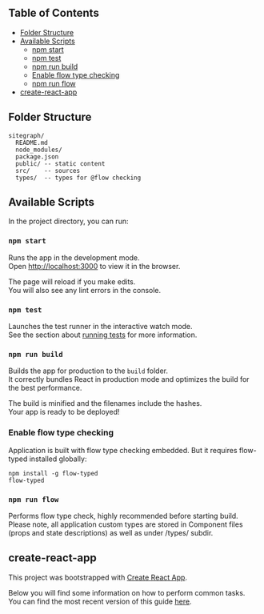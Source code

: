 
## Table of Contents

- [Folder Structure](#folder-structure)
- [Available Scripts](#available-scripts)
  - [npm start](#npm-start)
  - [npm test](#npm-test)
  - [npm run build](#npm-run-build)
  - [Enable flow type checking](#enable-flow-type-checking)
  - [npm run flow](#npm-run-flow)
- [create-react-app](#create-react-app)

## Folder Structure

```
sitegraph/
  README.md
  node_modules/
  package.json
  public/ -- static content
  src/    -- sources
  types/  -- types for @flow checking
```

## Available Scripts

In the project directory, you can run:

### `npm start`

Runs the app in the development mode.<br>
Open [http://localhost:3000](http://localhost:3000) to view it in the browser.

The page will reload if you make edits.<br>
You will also see any lint errors in the console.

### `npm test`

Launches the test runner in the interactive watch mode.<br>
See the section about [running tests](#running-tests) for more information.

### `npm run build`

Builds the app for production to the `build` folder.<br>
It correctly bundles React in production mode and optimizes the build for the best performance.

The build is minified and the filenames include the hashes.<br>
Your app is ready to be deployed!

### Enable flow type checking

Application is built with flow type checking embedded. But it requires flow-typed installed globally:

```
npm install -g flow-typed
flow-typed
```

### `npm run flow`

Performs flow type check, highly recommended before starting build.
Please note, all application custom types are stored in Component files (props and state descriptions) as well as under /types/ subdir.


## create-react-app

This project was bootstrapped with [Create React App](https://github.com/facebookincubator/create-react-app).

Below you will find some information on how to perform common tasks.<br>
You can find the most recent version of this guide [here](https://github.com/facebookincubator/create-react-app/blob/master/packages/react-scripts/template/README.md).

